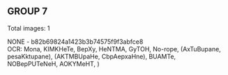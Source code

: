 ## GROUP 7
Total images: 1  

NONE - b82b69824a1423b3b74575f9f3abfce8  
OCR: Mona, KIMKHeTe, BepXy, HeNTMA, GyTOH, No-rope, (AxTuBupane, pesaKktupane), (AKTMBUpaHe, CbpAepxaHne), BUAMTe, NOBepPUTeNeH, AOKYMeHT, <a>)  

